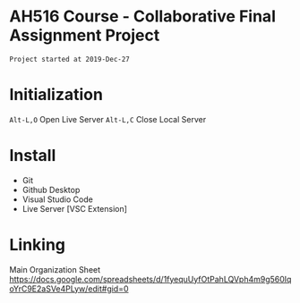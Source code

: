 # AH516 Course - Collaborative Final Assignment Project
`Project started at 2019-Dec-27`

# Initialization
`Alt-L,O` Open Live Server
`Alt-L,C` Close Local Server

# Install 
- Git
- Github Desktop
- Visual Studio Code
- Live Server [VSC Extension]

# Linking
Main Organization Sheet
https://docs.google.com/spreadsheets/d/1fyequUyfOtPahLQVph4m9g560IqoYrC9E2aSVe4PLyw/edit#gid=0
